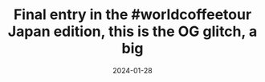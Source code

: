 ---
layout: post
title: "Final entry in the #worldcoffeetour Japan edition, this is the OG glitch, a big"
date: 2024-01-28
city: "Unknown"
country: "Unknown"
continent: "World"
latitude: 
longitude: 
cafe_name: ""
rating: 
notes: "Final entry in the Japan edition, this is the OG glitch, a big shout out to @insta_msa my line mate and company for this amazing last coffee experience."
image_url: "/media/posts/202401/470128919_18483353902001623_9216455872091779893_n_17894638811959962.jpg"
images:
  - "/media/posts/202401/470128919_18483353902001623_9216455872091779893_n_17894638811959962.jpg"
  - "/media/posts/202401/470145138_18483353704001623_4534921799774624714_n_18049387585560366.jpg"
  - "/media/posts/202401/470174095_18483353785001623_7197222777792604698_n_18321191245186853.jpg"
  - "/media/posts/202401/470185101_18483353758001623_664019156887123672_n_17895799904889234.jpg"
  - "/media/posts/202401/470184800_18483353893001623_5181440733735717765_n_17991623672568932.jpg"
  - "/media/posts/202401/470129659_18483353914001623_734049379007838841_n_17950276310742811.jpg"
  - "/media/posts/202401/470218090_18483353911001623_3914813583006314855_n_18083700169390643.jpg"
  - "/media/posts/202401/470139343_18483353905001623_8640496549149602904_n_18004102319118134.jpg"
  - "/media/posts/202401/470135717_18483353737001623_5740529077928371847_n_18221940661256605.jpg"
instagram_url: ""
---